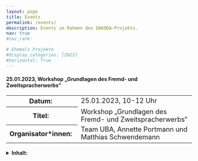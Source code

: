 ```yaml
---
layout: page
title: Events
permalink: /events/
description: Events im Rahmen des DAKODA-Projekts.
nav: true
#nav_rank:

# Ehemals Projekte
#display_categories: [2023]
#horizontal: True
---
```


<!--- Define inline CSS --->

<style>
  th {
    padding-right: 15px;
  }
  table{
    font-size: large;
  }
</style>

#### 25.01.2023, Workshop „Grundlagen des Fremd- und Zweitspracherwerbs“
<table>
    <tr>
      <th>Datum: </th>
      <td>25.01.2023, 10-12 Uhr</td>
    </tr>
    <tr>
      <th>Titel: </th>
      <td>Workshop „Grundlagen des Fremd- und Zweitspracherwerbs“</td>
    </tr>
    <tr>
      <th>Organisator*innen: </th>
      <td>Team UBA, Annette Portmann und Matthias Schwendemann</td>
    </tr>
</table>

<details>
  <summary><b>Inhalt:</b></summary>
  <div>
  <p>
  Sprachliche Entwicklungsprozesse spielen gerade in Bildungskontexten eine entscheidende Rolle, unter anderem da sprachliche Fertigkeiten einen bedeutenden Prädikator für den Bildungserfolg von Studierenden darstellen. Um sowohl in Studien als auch im Lehralltag sprachliche Faktoren angemessen zu berücksichtigen, bietet der Workshop daher einen ersten Überblick über die Grundlagen von Fremd- und Zweitspracherwerb: Es werden Grundbegriffe (wie z.B. Erstsprache vs. Zweitsprache), sprachliche Kompetenzen, Einflussfaktoren auf den Spracherwerb sowie die wichtigsten Forschungsmethoden thematisiert. In einem praktischen Teil des Workshops werden Problemstellungen in der Analyse und der Bewertung von Lernerproduktionen gemeinsam diskutiert. </p>
  </div>
</details>
